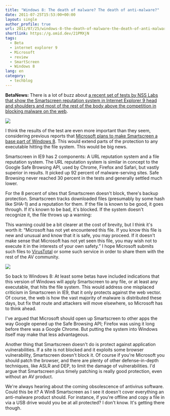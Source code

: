 ```yaml
---
title: "Windows 8: The death of malware? The death of anti-malware?"
date: 2011-07-25T15:53:00+00:00
layout: single
author_profile: true
url: 2011/07/25/windows-8-the-death-of-malware-the-death-of-anti-malware/
shortlink: https://g.omid.dev/21PMXjN
tags:
  - Beta
  - internet explorer 9
  - Microsoft
  - review
  - SmartScreen
  - Windows 8
lang: en
category: 
  - techblog
---
```

**BetaNews:** There is a lot of buzz about [a recent set of tests by NSS Labs that show the Smartscreen reputation system in Internet Explorer 9 head and shoulders and most of the rest of the body above the competition in blocking malware on the web](http://blogs.pcmag.com/securitywatch/2011/07/tests_show_ie9_tops_in_blockin.php).

[![](http://2.bp.blogspot.com/-LQtU5rwexss/Ti2Jupfsq0I/AAAAAAAAD68/nhNoK4szbxQ/s400/7531.png)](http://2.bp.blogspot.com/-LQtU5rwexss/Ti2Jupfsq0I/AAAAAAAAD68/nhNoK4szbxQ/s1600/7531.png)

I think the results of the test are even more important than they seem, considering previous reports that [Microsoft plans to make Smartscreen a base part of Windows 8](http://blogs.pcmag.com/securitywatch/2011/04/windows_8_to_include_smartscre.php). This would extend parts of the protection to any executable hitting the file system. This would be big news.

Smartscreen in IE9 has 2 components: A URL reputation system and a file reputation system. The URL reputation system is similar in concept to the Google Safe Browsing API, used by Chrome, Firefox and Safari, but vastly superior in results. It picked up 92 percent of malware-serving sites. Safe Browsing never reached 30 percent in the tests and generally settled much lower.

For the 8 percent of sites that Smartscreen doesn't block, there's backup protection. Smartscreen tracks downloaded files (presumably by some hash like SHA-1) and a reputation for them. If the file is known to be good, it goes through. If it's known to be bad, it's blocked. If the system doesn't recognize it, the file throws up a warning:

This warning could be a bit clearer at the cost of brevity, but I think it's worth it: “Microsoft has not yet encountered this file. If you know this file is new and unusual and know that it is safe, you may proceed. If it doesn't make sense that Microsoft has not yet seen this file, you may wish not to execute it in the interests of your own safety.” I hope Microsoft submits such files to [VirusTotal](http://www.virustotal.com/) or some such service in order to share them with the rest of the AV community.

[![](http://3.bp.blogspot.com/-2_g-gQniPDs/Ti2Js4u4DFI/AAAAAAAAD64/QOTaoejLVRY/s320/7530.png)](http://3.bp.blogspot.com/-2_g-gQniPDs/Ti2Js4u4DFI/AAAAAAAAD64/QOTaoejLVRY/s1600/7530.png)

So back to Windows 8: At least some betas have included indications that this version of Windows will apply Smartscreen to any file, or at least any executable, that hits the file system. This would address one misplaced criticism in Smartscreen in IE9, that it only protects against the web vector. Of course, the web is how the vast majority of malware is distributed these days, but fix that route and attackers will move elsewhere, so Microsoft has to think ahead.

I've argued that Microsoft should open up Smartscreen to other apps the way Google opened up the Safe Browsing API; Firefox was using it long before there was a Google Chrome. But putting the system into Windows itself may make that less advantageous.

Another thing that Smartscreen doesn't do is protect against application vulnerabilities. If a site is not blocked and it exploits some browser vulnerability, Smartscreen doesn't block it. Of course if you're Microsoft you should patch the browser, and there are plenty of other defense-in-depth techniques, like ASLR and DEP, to limit the damage of vulnerabilities. I'd argue that Smartscreen plus timely patching is really good protection, even without an AV product.

We're always hearing about the coming obsolescence of antivirus software. Could this be it? A Win8 Smartscreen as I see it doesn't cover everything an anti-malware product should. For instance, if you're offline and copy a file in via a USB drive would you be at all protected? I don't know. It's getting there though.